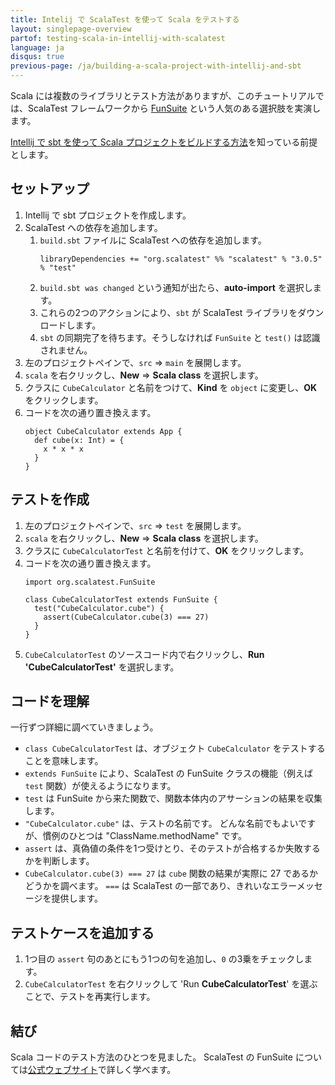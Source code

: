 ```yaml
---
title: Intelij で ScalaTest を使って Scala をテストする
layout: singlepage-overview
partof: testing-scala-in-intellij-with-scalatest
language: ja
disqus: true
previous-page: /ja/building-a-scala-project-with-intellij-and-sbt
---
```


Scala には複数のライブラリとテスト方法がありますが、このチュートリアルでは、ScalaTest フレームワークから [FunSuite](http://www.scalatest.org/getting_started_with_fun_suite) という人気のある選択肢を実演します。

[Intellij で sbt を使って Scala プロジェクトをビルドする方法](./building-a-scala-project-with-intellij-and-sbt.html)を知っている前提とします。

## セットアップ
1. Intellij で sbt プロジェクトを作成します。
1. ScalaTest への依存を追加します。
    1. `build.sbt` ファイルに ScalaTest への依存を追加します。
        ```
        libraryDependencies += "org.scalatest" %% "scalatest" % "3.0.5" % "test"
        ```
    1. `build.sbt was changed` という通知が出たら、**auto-import** を選択します。
    1. これらの2つのアクションにより、`sbt` が ScalaTest ライブラリをダウンロードします。
    1. `sbt` の同期完了を待ちます。そうしなければ `FunSuite` と `test()` は認識されません。
1. 左のプロジェクトペインで、`src` => `main` を展開します。
1. `scala` を右クリックし、**New** => **Scala class** を選択します。
1. クラスに `CubeCalculator` と名前をつけて、**Kind** を `object` に変更し、**OK** をクリックします。
1. コードを次の通り置き換えます。
    ```
    object CubeCalculator extends App {
      def cube(x: Int) = {
        x * x * x
      }
    }
    ```

## テストを作成
1. 左のプロジェクトペインで、`src` => `test` を展開します。
1. `scala` を右クリックし、**New** => **Scala class** を選択します。
1. クラスに `CubeCalculatorTest` と名前を付けて、**OK** をクリックします。
1. コードを次の通り置き換えます。
    ```
    import org.scalatest.FunSuite
    
    class CubeCalculatorTest extends FunSuite {
      test("CubeCalculator.cube") {
        assert(CubeCalculator.cube(3) === 27)
      }
    }
    ```
1. `CubeCalculatorTest` のソースコード内で右クリックし、**Run 'CubeCalculatorTest'** を選択します。

## コードを理解

一行ずつ詳細に調べていきましょう。

* `class CubeCalculatorTest` は、オブジェクト `CubeCalculator` をテストすることを意味します。
* `extends FunSuite` により、ScalaTest の FunSuite クラスの機能（例えば `test` 関数）が使えるようになります。
* `test` は FunSuite から来た関数で、関数本体内のアサーションの結果を収集します。
* `"CubeCalculator.cube"` は、テストの名前です。
  どんな名前でもよいですが、慣例のひとつは "ClassName.methodName" です。
* `assert` は、真偽値の条件を1つ受けとり、そのテストが合格するか失敗するかを判断します。
* `CubeCalculator.cube(3) === 27` は `cube` 関数の結果が実際に 27 であるかどうかを調べます。
  `===` は ScalaTest の一部であり、きれいなエラーメッセージを提供します。
  
## テストケースを追加する
1. 1つ目の `assert` 句のあとにもう1つの句を追加し、`0` の3乗をチェックします。
1. `CubeCalculatorTest` を右クリックして 'Run **CubeCalculatorTest**' を選ぶことで、テストを再実行します。

## 結び
Scala コードのテスト方法のひとつを見ました。
ScalaTest の FunSuite については[公式ウェブサイト](http://www.scalatest.org/getting_started_with_fun_suite)で詳しく学べます。
